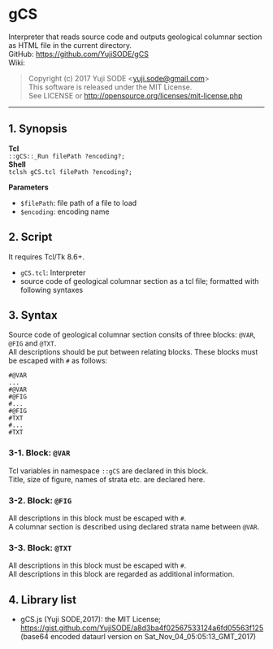 # gCS
Interpreter that reads source code and outputs geological columnar section as HTML file in the current directory.  
GitHub: https://github.com/YujiSODE/gCS  
Wiki:
>Copyright (c) 2017 Yuji SODE \<yuji.sode@gmail.com\>  
>This software is released under the MIT License.  
>See LICENSE or http://opensource.org/licenses/mit-license.php
______
## 1. Synopsis
**Tcl**  
`::gCS::_Run filePath ?encoding?;`  
**Shell**  
`tclsh gCS.tcl filePath ?encoding?;`  

**Parameters**  
- `$filePath`: file path of a file to load
- `$encoding`: encoding name

## 2. Script
It requires Tcl/Tk 8.6+.
- `gCS.tcl`: Interpreter
- source code of geological columnar section as a tcl file; formatted with following syntaxes

## 3. Syntax
Source code of geological columnar section consits of three blocks: `@VAR`, `@FIG` and `@TXT`.  
All descriptions should be put between relating blocks. These blocks must be escaped with `#` as follows:

    #@VAR
    ...
    #@VAR
    #@FIG
    #...
    #@FIG
    #TXT
    #...
    #TXT

### 3-1. Block: `@VAR`
Tcl variables in namespace `::gCS` are declared in this block.  
Title, size of figure, names of strata etc. are declared here.  

### 3-2. Block: `@FIG`
All descriptions in this block must be escaped with `#`.  
A columnar section is described using declared strata name between `@VAR`.  

### 3-3. Block: `@TXT`
All descriptions in this block must be escaped with `#`.  
All descriptions in this block are regarded as additional information.  

## 4. Library list
- gCS.js (Yuji SODE,2017): the MIT License; https://gist.github.com/YujiSODE/a8d3ba4f02567533124a6fd05563f125  
  \(base64 encoded dataurl version on Sat_Nov_04_05:05:13_GMT_2017\)
  

